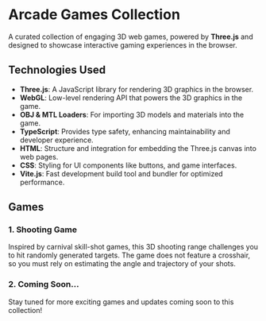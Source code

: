 # Arcade Games Collection

A curated collection of engaging 3D web games, powered by **Three.js** and designed to showcase interactive gaming experiences in the browser.

## Technologies Used

- **Three.js**: A JavaScript library for rendering 3D graphics in the browser.
- **WebGL**: Low-level rendering API that powers the 3D graphics in the game.
- **OBJ & MTL Loaders**: For importing 3D models and materials into the game.
- **TypeScript**: Provides type safety, enhancing maintainability and developer experience.
- **HTML**: Structure and integration for embedding the Three.js canvas into web pages.
- **CSS**: Styling for UI components like buttons, and game interfaces.
- **Vite.js**: Fast development build tool and bundler for optimized performance.

## Games

### 1. **Shooting Game**
Inspired by carnival skill-shot games, this 3D shooting range challenges you to hit randomly generated targets. The game does not feature a crosshair, so you must rely on estimating the angle and trajectory of your shots.

### 2. **Coming Soon...** 
Stay tuned for more exciting games and updates coming soon to this collection!